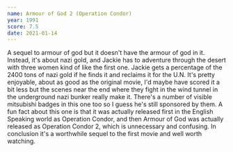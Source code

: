 ```yaml
---
name: Armour of God 2 (Operation Condor)
year: 1991
score: 7.5
date: 2021-01-14
---
```

A sequel to armour of god but it doesn't have the armour of god in it. Instead, it's about nazi gold, and Jackie has to adventure through the desert with three women kind of like the first one. Jackie gets a percentage of the 2400 tons of nazi gold if he finds it and reclaims it for the U.N. It's pretty enjoyable, about as good as the original movie, I'd maybe have scored it a bit less but the scenes near the end where they fight in the wind tunnel in the underground nazi bunker really make it. There's a number of visible mitsubishi badges in this one too so I guess he's still sponsored by them. A fun fact about this one is that it was actually released first in the English Speaking world as Operation Condor, and then Armour of God was actually released as Operation Condor 2, which is unnecessary and confusing. In conclusion it's a worthwhile sequel to the first movie and well worth watching.

